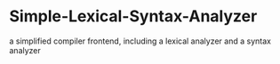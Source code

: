 # Simple-Lexical-Syntax-Analyzer
a simplified compiler frontend, including a lexical analyzer and a syntax analyzer
